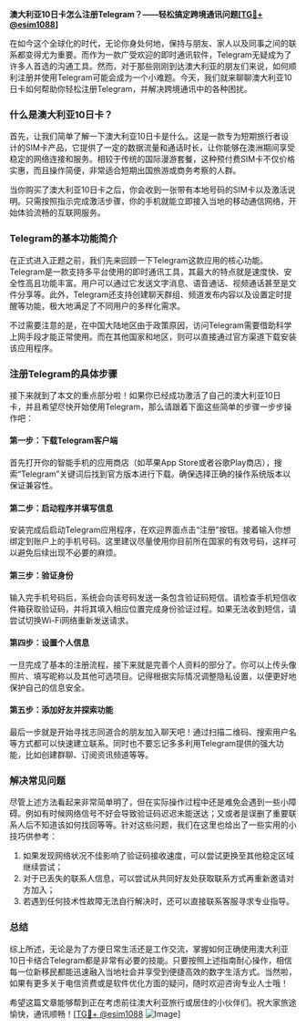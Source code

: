 **澳大利亚10日卡怎么注册Telegram？——轻松搞定跨境通讯问题[[TG💪+ @esim1088](https://t.me/s/esim1088)]**

在如今这个全球化的时代，无论你身处何地，保持与朋友、家人以及同事之间的联系都变得尤为重要。而作为一款广受欢迎的即时通讯软件，Telegram无疑成为了许多人首选的沟通工具。然而，对于那些刚刚到达澳大利亚的朋友们来说，如何顺利注册并使用Telegram可能会成为一个小难题。今天，我们就来聊聊澳大利亚10日卡如何帮助你轻松注册Telegram，并解决跨境通讯中的各种困扰。

### 什么是澳大利亚10日卡？

首先，让我们简单了解一下澳大利亚10日卡是什么。这是一款专为短期旅行者设计的SIM卡产品，它提供了一定的数据流量和通话时长，让你能够在澳洲期间享受稳定的网络连接和服务。相较于传统的国际漫游套餐，这种预付费SIM卡不仅价格实惠，而且操作简便，非常适合短期出国旅游或商务考察的人群。

当你购买了澳大利亚10日卡之后，你会收到一张带有本地号码的SIM卡以及激活说明。只需按照指示完成激活步骤，你的手机就能立即接入当地的移动通信网络，开始体验流畅的互联网服务。

### Telegram的基本功能简介

在正式进入正题之前，我们先来回顾一下Telegram这款应用的核心功能。Telegram是一款支持多平台使用的即时通讯工具，其最大的特点就是速度快、安全性高且功能丰富。用户可以通过它发送文字消息、语音通话、视频通话甚至是文件分享等。此外，Telegram还支持创建聊天群组、频道发布内容以及设置定时提醒等功能，极大地满足了不同用户的多样化需求。

不过需要注意的是，在中国大陆地区由于政策原因，访问Telegram需要借助科学上网手段才能正常使用。而在其他国家和地区，则可以直接通过官方渠道下载安装该应用程序。

### 注册Telegram的具体步骤

接下来就到了本文的重点部分啦！如果你已经成功激活了自己的澳大利亚10日卡，并且希望尽快开始使用Telegram，那么请跟着下面这些简单的步骤一步步操作吧：

#### 第一步：下载Telegram客户端
首先打开你的智能手机的应用商店（如苹果App Store或者谷歌Play商店），搜索“Telegram”关键词后找到官方版本进行下载。确保选择正确的操作系统版本以保证兼容性。

#### 第二步：启动程序并填写信息
安装完成后启动Telegram应用程序，在欢迎界面点击“注册”按钮。接着输入你想绑定到账户上的手机号码。这里建议尽量使用你目前所在国家的有效号码，这样可以避免后续出现不必要的麻烦。

#### 第三步：验证身份
输入完手机号码后，系统会向该号码发送一条包含验证码短信。请检查手机短信收件箱获取验证码，并将其填入相应位置完成身份验证过程。如果无法收到短信，请尝试切换Wi-Fi网络重新发送请求。

#### 第四步：设置个人信息
一旦完成了基本的注册流程，接下来就是完善个人资料的部分了。你可以上传头像照片、填写昵称以及其他可选项目。记得根据实际情况调整隐私设置，以便更好地保护自己的信息安全。

#### 第五步：添加好友并探索功能
最后一步就是开始寻找志同道合的朋友加入聊天吧！通过扫描二维码、搜索用户名等方式都可以快速建立联系。同时也不要忘记多多利用Telegram提供的强大功能，比如创建群聊、订阅资讯频道等等。

### 解决常见问题

尽管上述方法看起来非常简单明了，但在实际操作过程中还是难免会遇到一些小障碍。例如有时候网络信号不好会导致验证码迟迟未能送达；又或者是误删了重要联系人后不知道该如何找回等等。针对这些问题，我们在这里也给出了一些实用的小技巧供参考：

1. 如果发现网络状况不佳影响了验证码接收速度，可以尝试更换至其他稳定区域继续尝试；
2. 对于已丢失的联系人信息，可以尝试从共同好友处获取联系方式再重新邀请对方加入；
3. 若遇到任何技术性故障无法自行解决时，还可以直接联系客服寻求专业指导。

### 总结

综上所述，无论是为了方便日常生活还是工作交流，掌握如何正确使用澳大利亚10日卡结合Telegram都是非常有必要的技能。只要按照上述指南耐心操作，相信每一位新移民都能迅速融入当地社会并享受到便捷高效的数字生活方式。当然啦，如果有更多关于电信资费或是软件优化方面的疑问，随时欢迎咨询专业人士哦！

希望这篇文章能够帮到正在考虑前往澳大利亚旅行或居住的小伙伴们。祝大家旅途愉快，通讯顺畅！[[TG💪+ @esim1088](https://t.me/s/esim1088) ![Image](https://i.postimg.cc/4NQfJmqS/Snipaste-2025-05-13-00-14-12.png)]